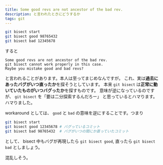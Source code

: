 ```yaml
---
title: Some good revs are not ancestor of the bad rev.
description: と言われたときにどうするか
tags: git
---
```


```sh
git bisect start
git bisect good 98765432
git bisect bad 12345678
```

すると

```
Some good revs are not ancestor of the bad rev.
git bisect cannot work properly in this case.
Maybe you mistake good and bad revs?
```

と言われることがあります。本人は至ってまじめなんですが。
これ、実は**過去にあったバグがいつ直ったか**を探そうとしています。
本来 `git bisect` は**正常に動いていたものがいつバグったか**を探すものです。
意味が逆になっているのですが、 `git bisect` を「要は二分探索するんだろー」
と思っているとハマります。ハマりました。

workaround としては、 `good` と `bad` の意味を逆にすることです。つまり

```sh
git bisect start
git bisect good 12345678 # バグっているコミット
git bisect bad 98765432  # バグがいつの間にか直っていたコミット
```

として、 bisect 中もバグが再現したら `git bisect good`, 直ったら
`git bisect bad` としましょう。

混乱しそう。
